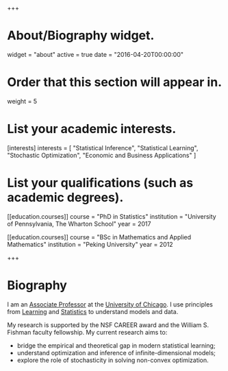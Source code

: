 +++
# About/Biography widget.
widget = "about"
active = true
date = "2016-04-20T00:00:00"

# Order that this section will appear in.
weight = 5

# List your academic interests.
[interests]
  interests = [
    "Statistical Inference",
    "Statistical Learning",
    "Stochastic Optimization",
    "Economic and Business Applications"
  ]

# List your qualifications (such as academic degrees).
[[education.courses]]
  course = "PhD in Statistics"
  institution = "University of Pennsylvania, The Wharton School"
  year = 2017

[[education.courses]]
  course = "BSc in Mathematics and Applied Mathematics"
  institution = "Peking University"
  year = 2012

+++

# Biography

I am an [Associate Professor](https://www.chicagobooth.edu/faculty/directory/l/tengyuan-liang) at the [University of Chicago](https://www.uchicago.edu). I use principles from [Learning](https://en.wikipedia.org/wiki/Computational_learning_theory) and [Statistics](https://en.wikipedia.org/wiki/Mathematical_statistics) to understand models and data.

My research is supported by the NSF CAREER award and the William S. Fishman faculty fellowship. My current research aims to:

- bridge the empirical and theoretical gap in modern statistical learning;
- understand optimization and inference of infinite-dimensional models;
- explore the role of stochasticity in solving non-convex optimization.

<!-- His CV can be found [here](pdf/Liang-CV.pdf). -->
